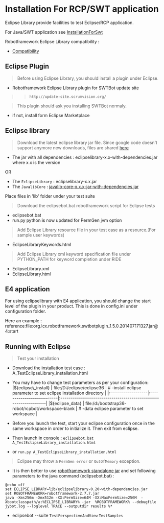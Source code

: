 # Installation For RCP/SWT application #

Eclipse Library provide facilities to test Eclipse/RCP application.

For Java/SWT application see [InstallationForSwt](InstallationForSwt.md)


Robotframework Eclipse Library compatibility :
  * [Compatibility](Compatibility.md)

## Eclipse Plugin ##
> Before using Eclipse Library, you should install a plugin under Eclipse.
  * Robotframework Eclipse Library plugin for SWTBot update site
> > `http://update-site.scrumvision.org/`


> This plugin should ask you installing SWTBot normaly.
  * if not, install form Eclipse Marketplace


## Eclipse library ##
> Download the latest eclipse library jar file.
> Since google code doesn't support anymore new downloads, files are shared [here](https://drive.google.com/folderview?id=0B9-7aWAWw2o8VHQ4V3JlU3d5bkU&usp=sharing#list)
  * The jar with all dependencies : eclipselibrary-x.x-with-dependencies.jar
where x.x is the version

OR
  * The `EclipseLibrary` : eclipselibrary-x.x.jar
  * The `JavalibCore` : [javalib-core-x.x.x-jar-with-dependencies.jar](http://code.google.com/p/robotframework-javatools/downloads/list)

Place files in 'lib' folder under your test suite

> Download the eclipsebot.bat robotframework script for Eclipse tests
  * eclipsebot.bat
  * run.py python is now updated for PermGen jvm option

> Add Eclipse Library resource file in your test case as a resource.(For sample user keywords)
  * EclipseLibraryKeywords.html

> Add Eclipse Library xml keyword specification file under PYTHON\_PATH for keyword completion under RIDE
  * EclipseLibrary.xml
  * EclipseLibrary.html

## E4 application ##
For using eclipselibrary with E4 application, you should change the start level of the plugin in your product.
This is done in config.ini under configuration folder.

Here an example : reference\:file\:org.lcx.robotframework.swtbotplugin\_1.5.0.201407171327.jar@4\:start


## Running with Eclipse ##
> Test your installation
  * Download the installation test case : A\_TestEclipseLibrary\_installation.html
  * You may have to change test parameters as per your configuration:
|${eclipse\_install} | file:/D:/eclipse/eclipse36 | # -install eclipse parameter to set eclipse installation directory	|
|:-------------------|:---------------------------|:-------------------------------------------------------------------|
|${eclipse\_data} | file:/d:/bootstrap36-robot/rcpbot/workspace-blank | # -data eclipse parameter to set workspace |

  * Before you launch the test, start your eclipse configuration once in the same workspace in order to initialize it. Then exit from eclipse.

  * Then launch in console : `eclipsebot.bat A_TestEclipseLibrary_installation.html`
  * or `run.py A_TestEclipseLibrary_installation.html`

> Eclipse may throw a `PermGen error` or `OutOfMemory` exception.
  * It is then better to use [robotframework standalone jar](http://code.google.com/p/robotframework/wiki/JavaIntegration) and set following parameters to the java command (eclipsebot.bat) :
```
@echo off
set ECLIPSE_LIBRARY=lib/eclipselibrary-0.20-with-dependencies.jar
set ROBOTFRAMEWORK=robotframework-2.7.7.jar
java -Xms256m -Xmx512m -XX:PermSize=64M -XX:MaxPermSize=256M  -Xbootclasspath/a:%ECLIPSE_LIBRARY% -jar  %ROBOTFRAMEWORK% --debugfile jybot.log --loglevel TRACE --outputdir results %* 
```
  * eclipsebot --suite `TestPerspectiveAndView` `TestSamples`
